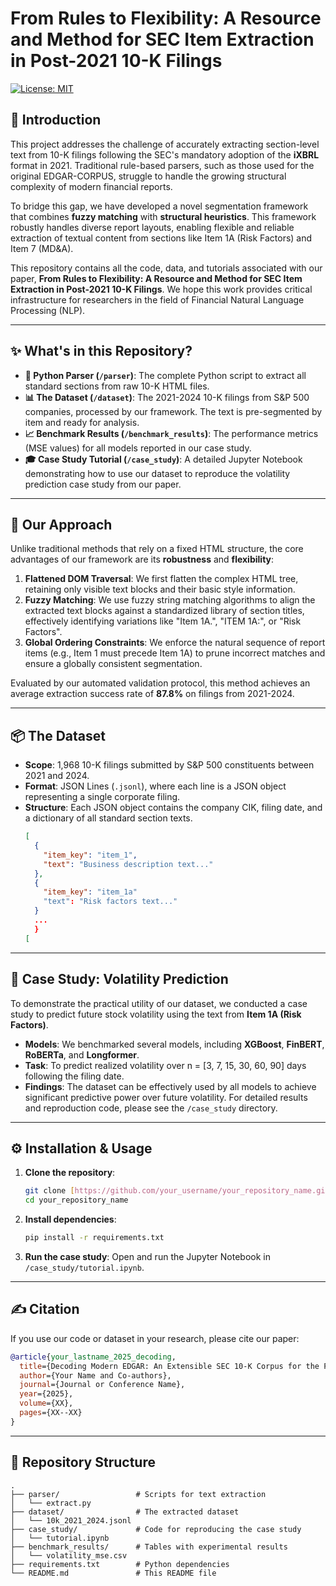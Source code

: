 # From Rules to Flexibility: A Resource and Method for SEC Item Extraction in Post-2021 10-K Filings

[![License: MIT](https://img.shields.io/badge/License-MIT-yellow.svg)](https://opensource.org/licenses/MIT)

## 📖 Introduction

This project addresses the challenge of accurately extracting section-level text from 10-K filings following the SEC's mandatory adoption of the **iXBRL** format in 2021. Traditional rule-based parsers, such as those used for the original EDGAR-CORPUS, struggle to handle the growing structural complexity of modern financial reports.

To bridge this gap, we have developed a novel segmentation framework that combines **fuzzy matching** with **structural heuristics**. This framework robustly handles diverse report layouts, enabling flexible and reliable extraction of textual content from sections like Item 1A (Risk Factors) and Item 7 (MD&A).

This repository contains all the code, data, and tutorials associated with our paper, **From Rules to Flexibility: A Resource and Method for SEC Item Extraction in Post-2021 10-K Filings**. We hope this work provides critical infrastructure for researchers in the field of Financial Natural Language Processing (NLP).

---

## ✨ What's in this Repository?

* **🐍 Python Parser (`/parser`)**: The complete Python script to extract all standard sections from raw 10-K HTML files.
* **📊 The Dataset (`/dataset`)**: The 2021-2024 10-K filings from S&P 500 companies, processed by our framework. The text is pre-segmented by item and ready for analysis.
* **📈 Benchmark Results (`/benchmark_results`)**: The performance metrics (MSE values) for all models reported in our case study.
* **🎓 Case Study Tutorial (`/case_study`)**: A detailed Jupyter Notebook demonstrating how to use our dataset to reproduce the volatility prediction case study from our paper.

---

## 🚀 Our Approach

Unlike traditional methods that rely on a fixed HTML structure, the core advantages of our framework are its **robustness** and **flexibility**:

1.  **Flattened DOM Traversal**: We first flatten the complex HTML tree, retaining only visible text blocks and their basic style information.
2.  **Fuzzy Matching**: We use fuzzy string matching algorithms to align the extracted text blocks against a standardized library of section titles, effectively identifying variations like "Item 1A.", "ITEM 1A:", or "Risk Factors".
3.  **Global Ordering Constraints**: We enforce the natural sequence of report items (e.g., Item 1 must precede Item 1A) to prune incorrect matches and ensure a globally consistent segmentation.

Evaluated by our automated validation protocol, this method achieves an average extraction success rate of **87.8%** on filings from 2021-2024.

---

## 📦 The Dataset

* **Scope**: 1,968 10-K filings submitted by S&P 500 constituents between 2021 and 2024.
* **Format**: JSON Lines (`.jsonl`), where each line is a JSON object representing a single corporate filing.
* **Structure**: Each JSON object contains the company CIK, filing date, and a dictionary of all standard section texts.
    ```json
    [
      {
        "item_key": "item_1",
        "text": "Business description text..."
      },
      {
        "item_key": "item_1a"
        "text": "Risk factors text..."
      }
      ...
      }
    [
    ```

---

## 🔬 Case Study: Volatility Prediction

To demonstrate the practical utility of our dataset, we conducted a case study to predict future stock volatility using the text from **Item 1A (Risk Factors)**.

* **Models**: We benchmarked several models, including **XGBoost**, **FinBERT**, **RoBERTa**, and **Longformer**.
* **Task**: To predict realized volatility over n = [3, 7, 15, 30, 60, 90] days following the filing date.
* **Findings**: The dataset can be effectively used by all models to achieve significant predictive power over future volatility. For detailed results and reproduction code, please see the `/case_study` directory.

---

## ⚙️ Installation & Usage

1.  **Clone the repository**:
    ```bash
    git clone [https://github.com/your_username/your_repository_name.git](https://github.com/your_username/your_repository_name.git)
    cd your_repository_name
    ```

2.  **Install dependencies**:
    ```bash
    pip install -r requirements.txt
    ```

3.  **Run the case study**:
    Open and run the Jupyter Notebook in `/case_study/tutorial.ipynb`.

---

## ✍️ Citation

If you use our code or dataset in your research, please cite our paper:

```bibtex
@article{your_lastname_2025_decoding,
  title={Decoding Modern EDGAR: An Extensible SEC 10-K Corpus for the Post-iXBRL Era},
  author={Your Name and Co-authors},
  journal={Journal or Conference Name},
  year={2025},
  volume={XX},
  pages={XX--XX}
}
```

---

## 📁 Repository Structure

```
.
├── parser/                 # Scripts for text extraction
│   └── extract.py
├── dataset/                # The extracted dataset
│   └── 10k_2021_2024.jsonl
├── case_study/             # Code for reproducing the case study
│   └── tutorial.ipynb
├── benchmark_results/      # Tables with experimental results
│   └── volatility_mse.csv
├── requirements.txt        # Python dependencies
└── README.md               # This README file
